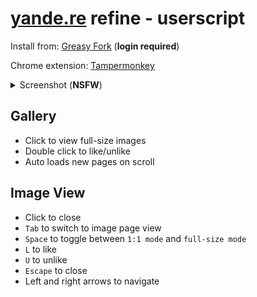 # [yande.re](https://yande.re/post) refine - userscript

Install from: [Greasy Fork](https://greasyfork.org/en/scripts/397612-yande-re-refine) (**login required**)

Chrome extension: [Tampermonkey](https://chrome.google.com/webstore/detail/dhdgffkkebhmkfjojejmpbldmpobfkfo)


<details>
<summary>Screenshot (<b>NSFW</b>)</summary>

<img src="https://greasyfork.org/system/screenshots/screenshots/000/019/592/original/Screen_Shot_2020-03-15_at_10.18.48_AM-min_%281%29.jpg?1584239364"/>

</details>

## Gallery

- Click to view full-size images
- Double click to like/unlike
- Auto loads new pages on scroll

## Image View

- Click to close
- `Tab` to switch to image page view
- `Space` to toggle between `1:1 mode` and `full-size mode`
- `L` to like
- `U` to unlike
- `Escape` to close
- Left and right arrows to navigate
